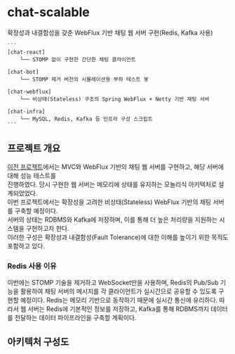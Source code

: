 # chat-scalable
확장성과 내결함성을 갖춘 WebFlux 기반 채팅 웹 서버 구현(Redis, Kafka 사용)

<pre><code>```
[chat-react]
    └── STOMP 없이 구현한 간단한 채팅 클라이언트 

[chat-bot]
    └── STOMP 제거 버전의 시뮬레이션용 부하 테스트 봇

[chat-webflux]
    └── 비상태(Stateless) 구조의 Spring WebFlux + Netty 기반 채팅 서버

[chat-infra] 
    └── MySQL, Redis, Kafka 등 인프라 구성 스크립트
```</code></pre>


## 프로젝트 개요
[이전 프로젝트](https://github.com/gr1993/chat-service)에서는 MVC와 WebFlux 기반의 채팅 웹 서버를 구현하고, 해당 서버에 대해 성능 테스트를   
진행하였다. 당시 구현한 웹 서버는 메모리에 상태를 유지하는 모놀리식 아키텍처로 설계되었었다.  
이번 프로젝트에서는 확장성을 고려한 비상태(Stateless) WebFlux 기반의 채팅 서버를 구축할 예정이다.  
서버의 상태는 RDBMS와 Kafka에 저장하며, 이를 통해 더 높은 처리량을 지원하는 시스템을 구현하고자 한다.  
이러한 구성은 확장성과 내결함성(Fault Tolerance)에 대한 이해를 높이기 위한 목적도 포함하고 있다.  

### Redis 사용 이유
이번에는 STOMP 기술을 제거하고 WebSocket만을 사용하며, Redis의 Pub/Sub 기능을 활용하여 채팅 서버의
메시지를 각 클라이언트가 실시간으로 공유할 수 있도록 구현할 예정이다. Redis는 메모리 기반으로 동작하기 때문에
실시간 통신에 유리하다. 따라서 웹 서버는 Redis에 기본적인 정보를 저장하고, Kafka를 통해 RDBMS까지 데이터를
전달하는 데이터 파이프라인을 구축할 계획이다.



## 아키텍처 구성도
